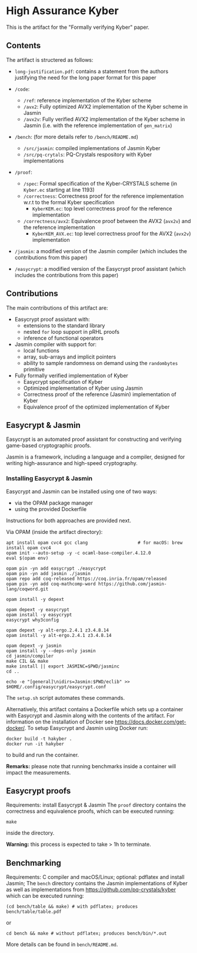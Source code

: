 # High Assurance Kyber
This is the artifact for the "Formally verifying Kyber" paper.

## Contents
The artifact is structered as follows:
- `long-justification.pdf`: contains a statement from the authors justifying the need for the
                            long paper format for this paper
- `/code`:
  - `/ref`: reference implementation of the Kyber scheme
  - `/avx2`: Fully optimized AVX2 implementation of the Kyber scheme in Jasmin
  - `/avx2v`: Fully verified AVX2 implementation of the Kyber scheme in Jasmin (i.e. with
                        the reference implementation of `gen_matrix`)

- `/bench`: (for more details refer to `/bench/README.md`)
  - `/src/jasmin`: compiled implementations of Jasmin Kyber
  - `/src/pq-crytals`: PQ-Crystals respository with Kyber implementations

- `/proof`:
  - `/spec`: Formal specification of the Kyber-CRYSTALS scheme (in `Kyber.ec` starting at line 1193)
  - `/correctness`: Correctness proof for the reference implementation w.r.t to the formal 
                    Kyber specification
    - `KyberKEM.ec`: top level correctness proof for the reference implementation
  - `/correctness/avx2`: Equivalence proof between the AVX2 (`avx2v`) and the reference implementation
    - `KyberKEM_AVX.ec`: top level correctness proof for the AVX2 (`avx2v`) implementation

- `/jasmin`: a modified version of the Jasmin compiler (which includes the contributions from this
            paper)

- `/easycrypt`: a modified version of the Easycrypt proof assistant (which includes the contributions
               from this paper)


## Contributions
The main contributions of this artifact are:
- Easycrypt proof assistant with:
  - extensions to the standard library
  - nested `for` loop support in pRHL proofs
  - inference of functional operators
- Jasmin compiler with support for:
  - local functions
  - array, sub-arrays and implicit pointers
  - ability to sample randomness on demand using the `randombytes` primitive
- Fully formally verified implementation of Kyber
  - Easycrypt specification of Kyber
  - Optimized implementation of Kyber using Jasmin
  - Correctness proof of the reference (Jasmin) implementation of Kyber
  - Equivalence proof of the optimized implementation of Kyber


## Easycrypt & Jasmin
Easycrypt is an automated proof assistant for constructing and verifying game-based
cryptographic proofs.

Jasmin is a framework, including a language and a compiler, designed for writing
high-assurance and high-speed cryptography.

### Installing Easycrypt & Jasmin
Easycrypt and Jasmin can be installed using one of two ways: 
- via the OPAM package manager
- using the provided Dockerfile

Instructions for both approaches are provided next.

Via OPAM (inside the artifact directory):
```
apt install opam cvc4 gcc clang                   # for macOS: brew install opam cvc4
opam init --auto-setup -y -c ocaml-base-compiler.4.12.0
eval $(opam env)

opam pin -yn add easycrypt ./easycrypt
opam pin -yn add jasmin ./jasmin
opam repo add coq-released https://coq.inria.fr/opam/released
opam pin -yn add coq-mathcomp-word https://github.com/jasmin-lang/coqword.git

opam install -y depext

opam depext -y easycrypt
opam install -y easycrypt
easycrypt why3config

opam depext -y alt-ergo.2.4.1 z3.4.8.14
opam install -y alt-ergo.2.4.1 z3.4.8.14

opam depext -y jasmin
opam install -y --deps-only jasmin
cd jasmin/compiler
make CIL && make
make install || export JASMINC=$PWD/jasminc
cd ..

echo -e "[general]\nidirs=Jasmin:$PWD/eclib" >> $HOME/.config/easycrypt/easycrypt.conf
```

The `setup.sh` script automates these commands.

Alternatively, this artifact contains a Dockerfile which sets up a container with Easycrypt and
Jasmin along with the contents of the artifact.
For information on the installation of Docker see https://docs.docker.com/get-docker/.
To setup Easycrypt and Jasmin using Docker run:

```
docker build -t hakyber .
docker run -it hakyber
```

to build and run the container.

**Remarks:** please note that running benchmarks inside a container will impact the measurements.

## Easycrypt proofs
Requirements: install Easycrypt & Jasmin
The `proof` directory contains the correctness and equivalence proofs, which can be executed
running:
```
make
```
inside the directory.

**Warning:** this process is expected to take > 1h to terminate.


## Benchmarking
Requirements: C compiler and macOS/Linux; optional: pdflatex and install Jasmin;
The `bench` directory contains the Jasmin implementations of Kyber as well as implementations from https://github.com/pq-crystals/kyber
which can be executed running:
```
(cd bench/table && make) # with pdflatex; produces bench/table/table.pdf
```
or
```
cd bench && make # without pdflatex; produces bench/bin/*.out
```
More details can be found in `bench/README.md`.

